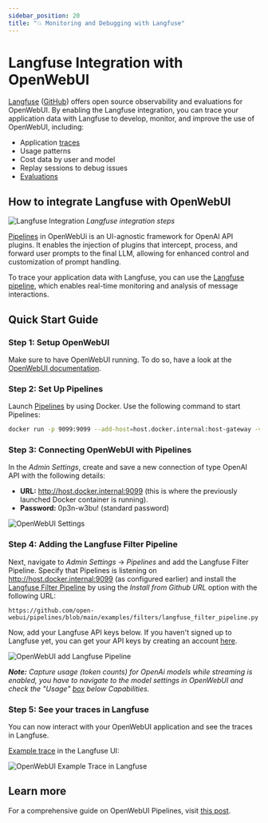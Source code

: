 ```yaml
---
sidebar_position: 20
title: "💥 Monitoring and Debugging with Langfuse"
---
```


# Langfuse Integration with OpenWebUI

[Langfuse](https://langfuse.com/) ([GitHub](https://github.com/langfuse/langfuse)) offers open source observability and evaluations for OpenWebUI. By enabling the Langfuse integration, you can trace your application data with Langfuse to develop, monitor, and improve the use of OpenWebUI, including:

- Application [traces](https://langfuse.com/docs/tracing)
- Usage patterns
- Cost data by user and model
- Replay sessions to debug issues
- [Evaluations](https://langfuse.com/docs/scores/overview)

## How to integrate Langfuse with OpenWebUI

![Langfuse Integration](https://langfuse.com/images/docs/openwebui-integration.gif)
_Langfuse integration steps_

[Pipelines](https://github.com/open-webui/pipelines/) in OpenWebUi is an UI-agnostic framework for OpenAI API plugins. It enables the injection of plugins that intercept, process, and forward user prompts to the final LLM, allowing for enhanced control and customization of prompt handling.

To trace your application data with Langfuse, you can use the [Langfuse pipeline](https://github.com/open-webui/pipelines/blob/d4fca4c37c4b8603be7797245e749e9086f35130/examples/filters/langfuse_filter_pipeline.py), which enables real-time monitoring and analysis of message interactions.

## Quick Start Guide

### Step 1: Setup OpenWebUI

Make sure to have OpenWebUI running. To do so, have a look at the [OpenWebUI documentation](https://docs.openwebui.com/).

### Step 2: Set Up Pipelines

Launch [Pipelines](https://github.com/open-webui/pipelines/) by using Docker. Use the following command to start Pipelines:

```bash
docker run -p 9099:9099 --add-host=host.docker.internal:host-gateway -v pipelines:/app/pipelines --name pipelines --restart always ghcr.io/open-webui/pipelines:main
```

### Step 3: Connecting OpenWebUI with Pipelines

In the _Admin Settings_, create and save a new connection of type OpenAI API with the following details:

- **URL:** http://host.docker.internal:9099 (this is where the previously launched Docker container is running).
- **Password:** 0p3n-w3bu! (standard password)

![OpenWebUI Settings](https://langfuse.com/images/docs/openwebui-setup-settings.png)

### Step 4: Adding the Langfuse Filter Pipeline

Next, navigate to _Admin Settings_ -> _Pipelines_ and add the Langfuse Filter Pipeline. Specify that Pipelines is listening on http://host.docker.internal:9099 (as configured earlier) and install the [Langfuse Filter Pipeline](https://github.com/open-webui/pipelines/blob/main/examples/filters/langfuse_filter_pipeline.py) by using the _Install from Github URL_ option with the following URL:

```
https://github.com/open-webui/pipelines/blob/main/examples/filters/langfuse_filter_pipeline.py
```

Now, add your Langfuse API keys below. If you haven't signed up to Langfuse yet, you can get your API keys by creating an account [here](https://cloud.langfuse.com).

![OpenWebUI add Langfuse Pipeline](https://langfuse.com//images/docs/openwebui-add-pipeline.png)

_**Note:** Capture usage (token counts) for OpenAi models while streaming is enabled, you have to navigate to the model settings in OpenWebUI and check the "Usage" [box](https://github.com/open-webui/open-webui/discussions/5770#discussioncomment-10778586) below _Capabilities_._

### Step 5: See your traces in Langfuse

You can now interact with your OpenWebUI application and see the traces in Langfuse.

[Example trace](https://cloud.langfuse.com/project/cloramnkj0002jz088vzn1ja4/traces/904a8c1f-4974-4f8f-8a2f-129ae78d99c5?observation=fe5b127b-e71c-45ab-8ee5-439d4c0edc28) in the Langfuse UI:

![OpenWebUI Example Trace in Langfuse](https://langfuse.com/images/docs/openwebui-example-trace.png)

## Learn more

For a comprehensive guide on OpenWebUI Pipelines, visit [this post](https://ikasten.io/2024/06/03/getting-started-with-openwebui-pipelines/).
